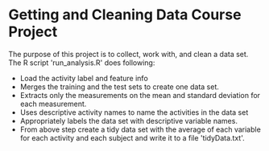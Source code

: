 # Getting and Cleaning Data Course Project

The purpose of this project is to collect, work with, and clean a data set. The R script 'run_analysis.R' does following:

- Load the activity label and feature info
- Merges the training and the test sets to create one data set.
- Extracts only the measurements on the mean and standard deviation for each measurement.
- Uses descriptive activity names to name the activities in the data set
- Appropriately labels the data set with descriptive variable names.
- From above step create a tidy data set with the average of each variable for each activity and each subject and write it to a file 'tidyData.txt'.
